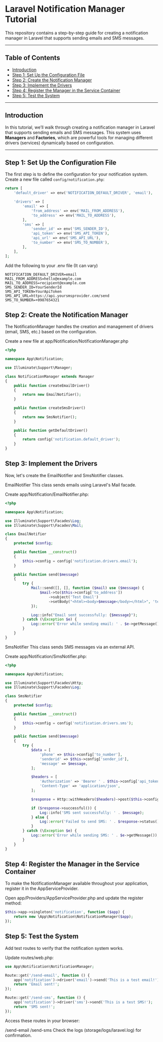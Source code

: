 # Laravel Notification Manager Tutorial

This repository contains a step-by-step guide for creating a notification manager in Laravel that supports sending emails and SMS messages.

---

## Table of Contents

- [Introduction](#introduction)
- [Step 1: Set Up the Configuration File](#step-1-set-up-the-configuration-file)
- [Step 2: Create the Notification Manager](#step-2-create-the-notification-manager)
- [Step 3: Implement the Drivers](#step-3-implement-the-drivers)
- [Step 4: Register the Manager in the Service Container](#step-4-register-the-manager-in-the-service-container)
- [Step 5: Test the System](#step-5-test-the-system)


---

## Introduction

In this tutorial, we’ll walk through creating a notification manager in Laravel that supports sending emails and SMS messages. This system uses **Managers** and **Factories**, which are powerful tools for managing different drivers (services) dynamically based on configuration.

---

## Step 1: Set Up the Configuration File

The first step is to define the configuration for your notification system. Create a new file called `config/notification.php`:

```php
return [
    'default_driver' => env('NOTIFICATION_DEFAULT_DRIVER', 'email'),

    'drivers' => [
        'email' => [
            'from_address' => env('MAIL_FROM_ADDRESS'),
            'to_address' => env('MAIL_TO_ADDRESS'),
        ],
        'sms' => [
            'sender_id' => env('SMS_SENDER_ID'),
            'api_token' => env('SMS_API_TOKEN'),
            'api_url' => env('SMS_API_URL'),
            'to_number' => env('SMS_TO_NUMBER'),
        ],
    ],
];
```
Add the following to your .env file (It can vary)
```
NOTIFICATION_DEFAULT_DRIVER=email
MAIL_FROM_ADDRESS=hello@example.com
MAIL_TO_ADDRESS=recipient@example.com
SMS_SENDER_ID=YourSenderId
SMS_API_TOKEN=YourApiToken
SMS_API_URL=https://api.yoursmsprovider.com/send
SMS_TO_NUMBER=+0987654321

```
## Step 2: Create the Notification Manager
The NotificationManager handles the creation and management of drivers (email, SMS, etc.) based on the configuration.

Create a new file at app/Notification/NotificationManager.php

```php
<?php

namespace App\Notification;

use Illuminate\Support\Manager;

class NotificationManager extends Manager
{
    public function createEmailDriver()
    {
        return new EmailNotifier();
    }

    public function createSmsDriver()
    {
        return new SmsNotifier();
    }

    public function getDefaultDriver()
    {
        return config('notification.default_driver');
    }
}
```
## Step 3: Implement the Drivers

Now, let's create the EmailNotifier and SmsNotifier classes.

EmailNotifier
This class sends emails using Laravel's Mail facade.

Create app/Notification/EmailNotifier.php:

```php
<?php

namespace App\Notification;

use Illuminate\Support\Facades\Log;
use Illuminate\Support\Facades\Mail;

class EmailNotifier
{
    protected $config;

    public function __construct()
    {
        $this->config = config('notification.drivers.email');
    }

    public function send($message)
    {
        try {
            Mail::send([], [], function ($mail) use ($message) {
                $mail->to($this->config['to_address'])
                    ->subject('Test Email')
                    ->setBody("<html><body>$message</body></html>", 'text/html');
            });

            Log::info("Email sent successfully: {$message}");
        } catch (\Exception $e) {
            Log::error('Error while sending email: ' . $e->getMessage());
        }
    }
}
```
SmsNotifier
This class sends SMS messages via an external API.

Create app/Notification/SmsNotifier.php:

```php
<?php

namespace App\Notification;

use Illuminate\Support\Facades\Http;
use Illuminate\Support\Facades\Log;

class SmsNotifier
{
    protected $config;

    public function __construct()
    {
        $this->config = config('notification.drivers.sms');
    }

    public function send($message)
    {
        try {
            $data = [
                'phone' => $this->config['to_number'],
                'senderid' => $this->config['sender_id'],
                'message' => $message,
            ];

            $headers = [
                'Authorization' => 'Bearer ' . $this->config['api_token'],
                'Content-Type' => 'application/json',
            ];

            $response = Http::withHeaders($headers)->post($this->config['api_url'], $data);

            if ($response->successful()) {
                Log::info('SMS sent successfully: ' . $message);
            } else {
                Log::error('Failed to send SMS: ' . $response->status() . ' - ' . $response->body());
            }
        } catch (\Exception $e) {
            Log::error('Error while sending SMS: ' . $e->getMessage());
        }
    }
}
```
## Step 4: Register the Manager in the Service Container
To make the NotificationManager available throughout your application, register it in the AppServiceProvider.

Open app/Providers/AppServiceProvider.php and update the register method:


```php
$this->app->singleton('notification', function ($app) {
    return new \App\Notification\NotificationManager($app);
});
```
## Step 5: Test the System
Add test routes to verify that the notification system works.

Update routes/web.php:

```php
use App\Notification\NotificationManager;

Route::get('/send-email', function () {
    app('notification')->driver('email')->send('This is a test email!');
    return 'Email sent!';
});

Route::get('/send-sms', function () {
    app('notification')->driver('sms')->send('This is a test SMS!');
    return 'SMS sent!';
});
```
Access these routes in your browser:

/send-email
/send-sms
Check the logs (storage/logs/laravel.log) for confirmation.

